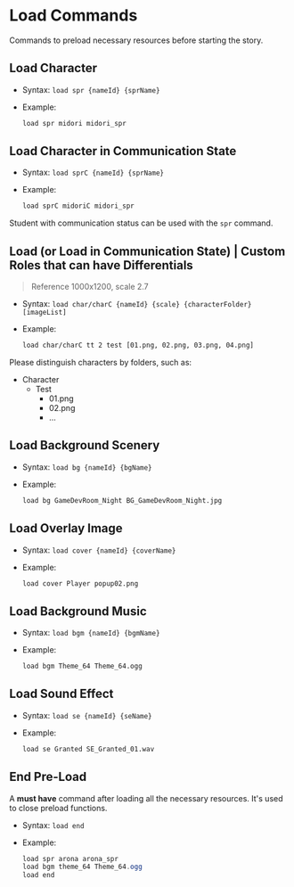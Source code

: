 # Load Commands

Commands to preload necessary resources before starting the story.

## Load Character

- Syntax: `load spr {nameId} {sprName}`
- Example:

  ```txt
  load spr midori midori_spr
  ```

## Load Character in Communication State

- Syntax: `load sprC {nameId} {sprName}`
- Example:

  ```txt
  load sprC midoriC midori_spr
  ```

Student with communication status can be used with the `spr` command.

## Load (or Load in Communication State) | Custom Roles that can have Differentials

> Reference 1000x1200, scale 2.7

- Syntax: `load char/charC {nameId} {scale} {characterFolder} [imageList]`
- Example:

  ```txt
  load char/charC tt 2 test [01.png, 02.png, 03.png, 04.png]
  ```

Please distinguish characters by folders, such as:

- Character
  - Test
    - 01.png
    - 02.png
    - ...

## Load Background Scenery

- Syntax: `load bg {nameId} {bgName}`
- Example:

  ```txt
  load bg GameDevRoom_Night BG_GameDevRoom_Night.jpg
  ```

## Load Overlay Image

- Syntax: `load cover {nameId} {coverName}`
- Example:

  ```txt
  load cover Player popup02.png
  ```

## Load Background Music

- Syntax: `load bgm {nameId} {bgmName}`
- Example:

  ```txt
  load bgm Theme_64 Theme_64.ogg
  ```

## Load Sound Effect

- Syntax: `load se {nameId} {seName}`
- Example:

  ```txt
  load se Granted SE_Granted_01.wav
  ```

## End Pre-Load

A **must have** command after loading all the necessary resources. It's used to close preload functions.

- Syntax: `load end`
- Example:  

  ```cs
  load spr arona arona_spr
  load bgm theme_64 Theme_64.ogg
  load end
  ```
